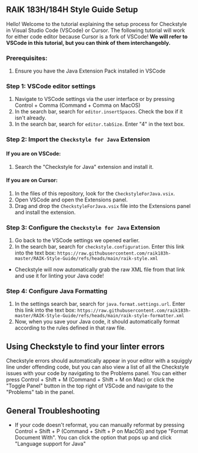 ## RAIK 183H/184H Style Guide Setup

Hello! Welcome to the tutorial explaining the setup process for Checkstyle in Visual Studio Code (VSCode) or Cursor. The following tutorial will work for either code editor because Cursor is a fork of VSCode! **We will refer to VSCode in this tutorial, but you can think of them interchangebly.**

### Prerequisites:

1. Ensure you have the Java Extension Pack installed in VSCode

### Step 1: VSCode editor settings

1. Navigate to VSCode settings via the user interface or by pressing Control + Comma (Command + Comma on MacOS)
2. In the search bar, search for `editor.insertSpaces`. Check the box if it isn't already.
3. In the search bar, search for `editor.tabSize`. Enter "4" in the text box.

### Step 2: Import the `Checkstyle for Java` Extension

#### If you are on VSCode:

1. Search the "Checkstyle for Java" extension and install it.

#### If you are on Cursor:

1. In the files of this repository, look for the `CheckstyleForJava.vsix`.
2. Open VSCode and open the Extensions panel.
3. Drag and drop the `CheckstyleForJava.vsix` file into the Extensions panel and install the extension.

### Step 3: Configure the `Checkstyle for Java` Extension

1. Go back to the VSCode settings we opened earlier.
2. In the search bar, search for `checkstyle.configuration`. Enter this link into the text box: `https://raw.githubusercontent.com/raik183h-master/RAIK-Style-Guide/refs/heads/main/raik-style.xml`

- Checkstyle will now automatically grab the raw XML file from that link and use it for linting your Java code!

### Step 4: Configure Java Formatting

1. In the settings search bar, search for `java.format.settings.url`. Enter this link into the text box: `https://raw.githubusercontent.com/raik183h-master/RAIK-Style-Guide/refs/heads/main/raik-style-formatter.xml`
2. Now, when you save your Java code, it should automatically format according to the rules defined in that raw file.

## Using Checkstyle to find your linter errors

Checkstyle errors should automatically appear in your editor with a squiggly line under offending code, but you can also view a list of all the Checkstyle issues with your code by navigating to the Problems panel. You can either press Control + Shift + M (Command + Shift + M on Mac) or click the "Toggle Panel" button in the top right of VSCode and navigate to the "Problems" tab in the panel.

## General Troubleshooting

- If your code doesn't reformat, you can manually reformat by pressing Control + Shift + P (Command + Shift + P on MacOS) and type "Format Document With". You can click the option that pops up and click "Language support for Java"
